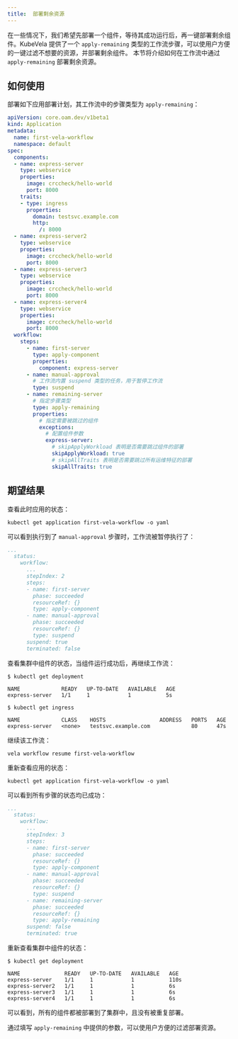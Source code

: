 ```yaml
---
title:  部署剩余资源
---
```


在一些情况下，我们希望先部署一个组件，等待其成功运行后，再一键部署剩余组件。KubeVela 提供了一个 `apply-remaining` 类型的工作流步骤，可以使用户方便的一键过滤不想要的资源，并部署剩余组件。
本节将介绍如何在工作流中通过 `apply-remaining` 部署剩余资源。

## 如何使用

部署如下应用部署计划，其工作流中的步骤类型为 `apply-remaining`：

```yaml
apiVersion: core.oam.dev/v1beta1
kind: Application
metadata:
  name: first-vela-workflow
  namespace: default
spec:
  components:
  - name: express-server
    type: webservice
    properties:
      image: crccheck/hello-world
      port: 8000
    traits:
    - type: ingress
      properties:
        domain: testsvc.example.com
        http:
          /: 8000
  - name: express-server2
    type: webservice
    properties:
      image: crccheck/hello-world
      port: 8000
  - name: express-server3
    type: webservice
    properties:
      image: crccheck/hello-world
      port: 8000
  - name: express-server4
    type: webservice
    properties:
      image: crccheck/hello-world
      port: 8000
  workflow:
    steps:
      - name: first-server
        type: apply-component
        properties:
          component: express-server
      - name: manual-approval
        # 工作流内置 suspend 类型的任务，用于暂停工作流
        type: suspend
      - name: remaining-server
        # 指定步骤类型
        type: apply-remaining
        properties:
          # 指定需要被跳过的组件
          exceptions:
            # 配置组件参数
            express-server:
              # skipApplyWorkload 表明是否需要跳过组件的部署
              skipApplyWorkload: true
              # skipAllTraits 表明是否需要跳过所有运维特征的部署
              skipAllTraits: true
```

## 期望结果

查看此时应用的状态：

```shell
kubectl get application first-vela-workflow -o yaml
```

可以看到执行到了 `manual-approval` 步骤时，工作流被暂停执行了：

```yaml
...
  status:
    workflow:
      ...
      stepIndex: 2
      steps:
      - name: first-server
        phase: succeeded
        resourceRef: {}
        type: apply-component
      - name: manual-approval
        phase: succeeded
        resourceRef: {}
        type: suspend
      suspend: true
      terminated: false
```

查看集群中组件的状态，当组件运行成功后，再继续工作流：

```shell
$ kubectl get deployment

NAME             READY   UP-TO-DATE   AVAILABLE   AGE
express-server   1/1     1            1           5s

$ kubectl get ingress

NAME             CLASS    HOSTS                 ADDRESS   PORTS   AGE
express-server   <none>   testsvc.example.com             80      47s
```

继续该工作流：

```
vela workflow resume first-vela-workflow
```

重新查看应用的状态：

```shell
kubectl get application first-vela-workflow -o yaml
```

可以看到所有步骤的状态均已成功：

```yaml
...
  status:
    workflow:
      ...
      stepIndex: 3
      steps:
      - name: first-server
        phase: succeeded
        resourceRef: {}
        type: apply-component
      - name: manual-approval
        phase: succeeded
        resourceRef: {}
        type: suspend
      - name: remaining-server
        phase: succeeded
        resourceRef: {}
        type: apply-remaining
      suspend: false
      terminated: true
```

重新查看集群中组件的状态：

```shell
$ kubectl get deployment

NAME              READY   UP-TO-DATE   AVAILABLE   AGE
express-server    1/1     1            1           110s
express-server2   1/1     1            1           6s
express-server3   1/1     1            1           6s
express-server4   1/1     1            1           6s
```

可以看到，所有的组件都被部署到了集群中，且没有被重复部署。

通过填写 `apply-remaining` 中提供的参数，可以使用户方便的过滤部署资源。